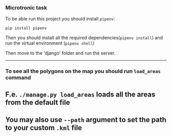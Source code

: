 ### Microtronic task

To be able run this project you should install `pipenv`:

`pip install pipenv`

Then you should install all the required dependencies(`pipenv install`) and run the virtual environment (`pipenv shell`)

Then move to the 'django' folder and run the server.

---

### To see all the polygons on the map you should run `load_areas` command

## F.e. `./manage.py load_areas` loads all the areas from the default file

## You may also use `--path` argument to set the path to your custom `.kml` file

